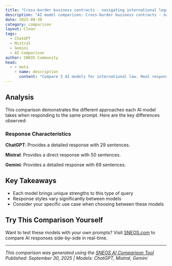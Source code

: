 ```yaml
---
title: "Cross-border business contracts - navigating international legal systems"
description: "AI model comparison: Cross-border business contracts - navigating international legal systems..."
date: 2025-09-30
category: comparison
layout: Clean
tags:
  - ChatGPT
  - Mistral
  - Gemini
  - AI Comparison
author: SNEOS Community
head:
  - - meta
    - name: description
      content: "Compare 3 AI models for international law. Real responses from ChatGPT, Mistral, Gemini with detailed analysis."
---
```


<ChatComparison
  title="Cross-border business contracts - navigating international legal systems"
  prompt="Cross-border business contracts - navigating international legal systems"
  :responses='{"ChatGPT": "Navigating international legal systems in cross-border business contracts can be complex due to differences in laws, regulations, languages, and cultural practices. Here are key considerations and best practices to effectively manage these challenges:\n\n### 1. Understand the Applicable Legal Frameworks\n- **Choose the Governing Law:** Specify in the contract which country\u0027s laws will govern the agreement. This provides clarity and predictability.\n- **Jurisdiction and Dispute Resolution:** Determine the forum for resolving disputes (courts or arbitration) and include clear jurisdiction clauses.\n- **Consider International Conventions:** Be aware of relevant treaties like the United Nations Convention on Contracts for the International Sale of Goods (CISG), which may apply.\n\n### 2. Draft Clear and Comprehensive Contracts\n- **Language:** Use clear, unambiguous language and consider having the contract in multiple languages if needed.\n- **Precise Terms:** Clearly define all material terms, including scope of work, payment terms, delivery schedules, warranties, liabilities, and termination conditions.\n- **Compliance:** Ensure that the contract complies with mandatory local laws and regulations in all relevant jurisdictions.\n\n### 3. Address Cultural and Commercial Differences\n- **Cultural Sensitivity:** Understand the business culture, negotiation styles, and contractual expectations of the other party.\n- **Local Practices:** Some jurisdictions may have specific formalities for contract validity (e.g., notarization, registration).\n\n### 4. Manage Risk and Compliance\n- **Due Diligence:** Conduct thorough due diligence on foreign counterparts, including financial stability, reputation, and legal standing.\n- **Compliance with Sanctions and Export Controls:** Ensure transactions do not violate international sanctions, export/import controls, or anti-bribery laws.\n- **Force Majeure Clauses:** Include clauses to address unforeseen events that may impact performance.\n\n### 5. Dispute Resolution Mechanisms\n- **Arbitration:** International arbitration is often preferred as a neutral, binding, and enforceable forum.\n- **Mediation and Negotiation:** Encourage alternative dispute resolution methods before litigation.\n- **Enforcement of Judgments:** Consider the enforceability of foreign judgments or arbitral awards under treaties like the New York Convention.\n\n### 6. Involve Experts\n- **Legal Counsel:** Engage experienced international trade lawyers familiar with the jurisdictions involved.\n- **Local Advisors:** Use local legal and business consultants to navigate specific local requirements.\n\n---\n\n### Summary\nCross-border business contracts require careful planning, clear drafting, and strategic risk management. Defining governing law, jurisdiction, and dispute resolution methods upfront, while respecting legal and cultural differences, will help create enforceable and effective agreements across international boundaries.\n\nIf you would like, I can help draft sample contract clauses or provide more detailed guidance on any specific aspect.", "Mistral": "Navigating international legal systems when dealing with cross-border business contracts can be complex due to the varying laws, regulations, and cultural practices of different countries. Here are some key aspects to consider:\n\n### 1. **Choice of Law**\n - **Governing Law Clause**: Clearly specify which country\u0027s laws will govern the contract. This is crucial for resolving disputes and interpreting contract terms.\n - **Conflict of Laws**: Be aware of how different legal systems handle conflicts of laws, as this can affect the enforceability of your contract.\n\n### 2. **Jurisdiction**\n - **Choice of Forum**: Determine which courts or arbitration bodies will have jurisdiction over disputes. This can be specified in the contract.\n - **Enforcement**: Consider how judgments or arbitral awards will be enforced in different jurisdictions. The New York Convention on the Recognition and Enforcement of Foreign Arbitral Awards can be helpful for enforcing arbitral awards internationally.\n\n### 3. **Arbitration vs. Litigation**\n - **Arbitration**: Often preferred for international disputes due to its neutrality, confidentiality, and enforceability.\n - **Litigation**: May be necessary in certain cases, but consider the potential for bias, lengthy proceedings, and higher costs.\n\n### 4. **Regulatory Compliance**\n - **Local Laws**: Ensure compliance with local laws and regulations in each jurisdiction where the contract will be executed.\n - **Export/Import Regulations**: Be aware of any restrictions or requirements related to the export or import of goods and services.\n\n### 5. **Cultural and Language Differences**\n - **Language**: Ensure that the contract is drafted in a language understood by all parties. Consider having it translated into the local language if necessary.\n - **Cultural Practices**: Understand the cultural norms and business practices of the other party\u0027s country to avoid misunderstandings.\n\n### 6. **Intellectual Property**\n - **Protection**: Ensure that intellectual property rights are protected in all relevant jurisdictions.\n - **Licensing**: Clearly define the terms of any intellectual property licensing agreements.\n\n### 7. **Taxation**\n - **Double Taxation Agreements**: Be aware of any double taxation agreements between the countries involved to avoid paying taxes twice.\n - **Withholding Taxes**: Understand the withholding tax requirements in each jurisdiction.\n\n### 8. **Currency and Exchange Rates**\n - **Currency Fluctuations**: Consider the impact of currency fluctuations on the contract and include provisions to mitigate risks.\n - **Payment Terms**: Clearly define payment terms, including the currency to be used and the method of payment.\n\n### 9. **Force Majeure**\n - **Unforeseen Events**: Include a force majeure clause to address unforeseen events that may prevent the performance of the contract.\n - **Definition**: Clearly define what constitutes a force majeure event and the consequences of such an event.\n\n### 10. **Dispute Resolution**\n - **Mediation**: Consider including a mediation clause as a first step in dispute resolution.\n - **Arbitration Clause**: Clearly outline the arbitration process, including the selection of arbitrators and the rules to be followed.\n\n### 11. **Local Counsel**\n - **Legal Advice**: Engage local counsel in each jurisdiction to ensure compliance with local laws and to navigate any legal complexities.\n - **Due Diligence**: Conduct thorough due diligence on the other party and the legal environment in their country.\n\n### 12. **Documentation and Record Keeping**\n - **Compliance**: Ensure all documentation is in compliance with local requirements.\n - **Record Keeping**: Maintain accurate and comprehensive records of all transactions and communications related to the contract.\n\n### 13. **Ethical Considerations**\n - **Anti-Corruption Laws**: Be aware of anti-corruption laws such as the U.S. Foreign Corrupt Practices Act (FCPA) and the UK Bribery Act.\n - **Ethical Standards**: Adhere to ethical standards and best practices in international business.\n\n### 14. **Insurance**\n - **Risk Management**: Consider obtaining insurance to cover risks associated with cross-border transactions, such as political risk insurance.\n\nBy carefully considering these aspects, you can navigate the complexities of international legal systems and ensure that your cross-border business contracts are robust and enforceable.", "Gemini": "## Navigating International Legal Systems for Cross-Border Business Contracts\n\nCross-border business contracts are a complex undertaking, requiring careful consideration of multiple legal systems and potential pitfalls. Understanding and navigating these complexities is crucial for mitigating risks and ensuring the enforceability of the agreement.\n\nHere\u0027s a breakdown of key aspects to consider:\n\n**1. Jurisdiction and Governing Law:**\n\n* **Jurisdiction:** Determines *which court* has the power to hear a dispute arising from the contract.\n* **Governing Law (Choice of Law):** Determines *which country\u0027s laws* will be applied to interpret and enforce the contract.\n\n**Why this is crucial:** Different countries have vastly different legal systems, contract laws, and enforcement mechanisms. Choosing the right jurisdiction and governing law can significantly impact the outcome of a dispute.\n\n**Factors to consider when choosing Jurisdiction and Governing Law:**\n\n* **Neutrality:** Opting for a neutral jurisdiction and governing law can be beneficial, especially if the parties have unequal bargaining power. Popular choices include Switzerland, Singapore, or England and Wales.\n* **Enforceability:** Ensure that judgments from the chosen jurisdiction are easily enforceable in the other party\u0027s country.\n* **Familiarity and Predictability:** Select a jurisdiction and governing law that you and your legal team are familiar with and where the legal system is predictable and well-established.\n* **Expertise:** Consider the expertise of courts in the chosen jurisdiction regarding the specific type of contract involved.\n* **Negotiation:** This is a key negotiation point. Be prepared to justify your preference and understand the other party\u0027s reasoning.\n\n**Common Clauses Related to Jurisdiction and Governing Law:**\n\n* **Jurisdiction Clause:** Specifies the court or arbitration body that will resolve disputes. (e.g., \u0022Any dispute arising out of or in connection with this Agreement shall be finally settled under the Rules of Arbitration of the International Chamber of Commerce by one or more arbitrators appointed in accordance with the said Rules.\u0022)\n* **Governing Law Clause:** States which country\u0027s laws will govern the interpretation and enforcement of the contract. (e.g., \u0022This Agreement shall be governed by and construed in accordance with the laws of the State of New York.\u0022)\n\n**2. Key Contractual Provisions to Consider:**\n\n* **Force Majeure:** Defines unforeseen circumstances (e.g., war, natural disasters, pandemics) that may excuse a party from performing its contractual obligations. Ensure it\u0027s clearly defined and addresses the specific risks relevant to the parties\u0027 locations and business activities.\n* **Payment Terms:** Specifies the currency of payment, payment methods, and any applicable exchange rates or transfer fees. Consider currency fluctuations and hedging strategies.\n* **Delivery Terms:** Specifies the Incoterms (International Commercial Terms) that define the responsibilities of the buyer and seller regarding delivery, insurance, and risk of loss. Use the latest version of Incoterms.\n* **Intellectual Property:** Clearly define ownership of intellectual property rights and how they will be protected in different jurisdictions.\n* **Termination Clause:** Outlines the conditions under which either party can terminate the contract, including notice periods and potential consequences.\n* **Confidentiality:** Protects sensitive information disclosed during the contract term. Ensure it\u0027s enforceable under the relevant legal systems.\n* **Warranties and Representations:** Clearly define the warranties and representations made by each party, and the remedies available in case of breach.\n* **Dispute Resolution:** Choose a dispute resolution mechanism that is efficient and cost-effective. Consider:\n * **Arbitration:** Often preferred for cross-border disputes due to its neutrality, confidentiality, and enforceability of awards under the New York Convention.\n * **Mediation:** A less formal process that can help parties reach a mutually agreeable settlement.\n * **Litigation:** Court proceedings, which can be lengthy and expensive.\n\n**3. Cultural and Language Considerations:**\n\n* **Translation:** Ensure accurate translation of the contract into all relevant languages. Consider using legal translators with expertise in the specific industry. Specify which language version will be the authoritative version in case of discrepancies.\n* **Cultural Differences:** Be aware of cultural differences in business practices and communication styles. Consider consulting with experts on cross-cultural communication.\n* **Negotiation Styles:** Understand how business negotiations are conducted in the other party\u0027s country. Adapt your approach accordingly.\n\n**4. Regulatory Compliance:**\n\n* **Export and Import Regulations:** Comply with all applicable export and import regulations, including licensing requirements and customs duties.\n* **Data Protection Laws:** Ensure compliance with data protection laws, such as GDPR (General Data Protection Regulation) and CCPA (California Consumer Privacy Act), if the contract involves the transfer or processing of personal data.\n* **Anti-Corruption Laws:** Comply with anti-corruption laws, such as the US Foreign Corrupt Practices Act (FCPA) and the UK Bribery Act, which prohibit bribing foreign officials.\n* **Sanctions and Embargoes:** Ensure that the transaction does not violate any international sanctions or embargoes.\n\n**5. Due Diligence:**\n\n* **Background Checks:** Conduct thorough background checks on the other party to assess their financial stability, reputation, and legal compliance.\n* **Legal Advice:** Engage experienced legal counsel in both your jurisdiction and the other party\u0027s jurisdiction to review the contract and advise you on any potential risks or concerns.\n\n**6. Enforcement:**\n\n* **Understand Enforcement Mechanisms:** Research the enforcement mechanisms available in the chosen jurisdiction.\n* **Document Everything:** Maintain thorough records of all communications, negotiations, and contractual performance.\n* **Seek Legal Advice Promptly:** If a dispute arises, seek legal advice promptly to protect your rights.\n\n**Best Practices:**\n\n* **Start Early:** Begin planning and consulting with legal counsel early in the process.\n* **Be Clear and Concise:** Use clear and concise language in the contract to avoid ambiguity.\n* **Negotiate Fairly:** Strive for a contract that is fair to both parties.\n* **Document Everything:** Keep detailed records of all communications and agreements.\n* **Stay Informed:** Stay up-to-date on relevant legal and regulatory changes.\n\n**In conclusion, navigating international legal systems for cross-border business contracts requires careful planning, due diligence, and expert legal advice. By addressing the key considerations outlined above, businesses can mitigate risks, protect their interests, and ensure the enforceability of their agreements.**\n\n**Disclaimer:** This information is for general guidance only and should not be considered legal advice. You should consult with qualified legal counsel to address your specific circumstances.\n"}' 
  published-date="11:38"
/>

## Analysis

This comparison demonstrates the different approaches each AI model takes when responding to the same prompt. Here are the key differences observed:

### Response Characteristics

**ChatGPT**: Provides a detailed response with 29 sentences. 

**Mistral**: Provides a direct response with 50 sentences. 

**Gemini**: Provides a detailed response with 69 sentences. 

## Key Takeaways

- Each model brings unique strengths to this type of query
- Response styles vary significantly between models
- Consider your specific use case when choosing between these models

## Try This Comparison Yourself

Want to test these models with your own prompts? Visit [SNEOS.com](https://sneos.com) to compare AI responses side-by-side in real-time.

---

*This comparison was generated using the [SNEOS AI Comparison Tool](https://sneos.com)*
*Published: September 30, 2025 | Models: ChatGPT, Mistral, Gemini*
